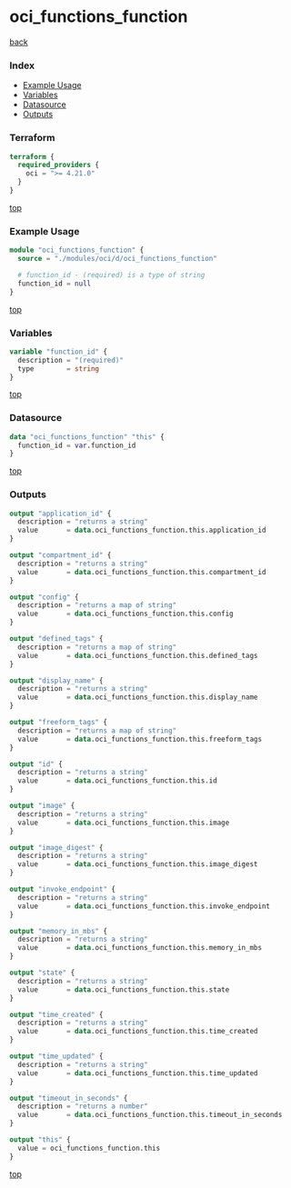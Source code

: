 # oci_functions_function

[back](../oci.md)

### Index

- [Example Usage](#example-usage)
- [Variables](#variables)
- [Datasource](#datasource)
- [Outputs](#outputs)

### Terraform

```terraform
terraform {
  required_providers {
    oci = ">= 4.21.0"
  }
}
```

[top](#index)

### Example Usage

```terraform
module "oci_functions_function" {
  source = "./modules/oci/d/oci_functions_function"

  # function_id - (required) is a type of string
  function_id = null
}
```

[top](#index)

### Variables

```terraform
variable "function_id" {
  description = "(required)"
  type        = string
}
```

[top](#index)

### Datasource

```terraform
data "oci_functions_function" "this" {
  function_id = var.function_id
}
```

[top](#index)

### Outputs

```terraform
output "application_id" {
  description = "returns a string"
  value       = data.oci_functions_function.this.application_id
}

output "compartment_id" {
  description = "returns a string"
  value       = data.oci_functions_function.this.compartment_id
}

output "config" {
  description = "returns a map of string"
  value       = data.oci_functions_function.this.config
}

output "defined_tags" {
  description = "returns a map of string"
  value       = data.oci_functions_function.this.defined_tags
}

output "display_name" {
  description = "returns a string"
  value       = data.oci_functions_function.this.display_name
}

output "freeform_tags" {
  description = "returns a map of string"
  value       = data.oci_functions_function.this.freeform_tags
}

output "id" {
  description = "returns a string"
  value       = data.oci_functions_function.this.id
}

output "image" {
  description = "returns a string"
  value       = data.oci_functions_function.this.image
}

output "image_digest" {
  description = "returns a string"
  value       = data.oci_functions_function.this.image_digest
}

output "invoke_endpoint" {
  description = "returns a string"
  value       = data.oci_functions_function.this.invoke_endpoint
}

output "memory_in_mbs" {
  description = "returns a string"
  value       = data.oci_functions_function.this.memory_in_mbs
}

output "state" {
  description = "returns a string"
  value       = data.oci_functions_function.this.state
}

output "time_created" {
  description = "returns a string"
  value       = data.oci_functions_function.this.time_created
}

output "time_updated" {
  description = "returns a string"
  value       = data.oci_functions_function.this.time_updated
}

output "timeout_in_seconds" {
  description = "returns a number"
  value       = data.oci_functions_function.this.timeout_in_seconds
}

output "this" {
  value = oci_functions_function.this
}
```

[top](#index)
